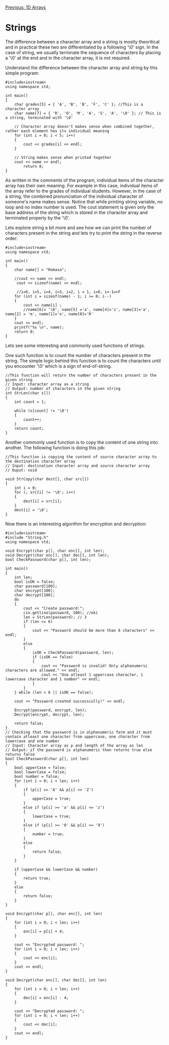 [Previous: 1D Arrays](https://github.com/Romasa/Introductory-Programming-with-C-Plus-Plus/blob/main/6.%20Arrays.md)

# Strings

The difference between a character array and a string is mostly theoritical and in practical these two are differentiated by a following '\0' sign. In the case of string, we usually terminate the sequence of characters by placing a '\0' at the end and in the character array, it is not required.

Understand the difference between the character array and string by this simple program:

```
#include<iostream>
using namespace std;

int main()
{
	char grades[5] = { 'A', 'B', 'B', 'F', 'C' }; //This is a character array
	char name[7] = { 'R', 'O', 'M', 'A', 'S', 'A', '\0' }; // This is a string, terminated with '\0'
	
	// Character array doesn't makes sense when combined together, rather each element has its individual meaning
	for (int i = 0; i < 5; i++)
	{
		cout << grades[i] << endl;
	}

	// String makes sense when printed together
	cout << name << endl;
		return 0;
}
```

As written in the comments of the program, individual items of the character array has their own meaning. For example in this case, individual items of the array refer to the grades of individual students. However, in the case of a string, the combined pronunciation of the individual character of someone's name makes sense. Notice that while printing string variable, no loop and no index number is used. The cout statement is given only the base address of the string which is stored in the character array and terminated properly by the '\0'.


Lets explore string a bit more and see how we can print the number of characters present in the string and lets try to print the string in the reverse order:

```
#include<iostream>
using namespace std;

int main()
{
	char name[] = "Romasa";

	//cout << name << endl;
	 cout << sizeof(name) << endl;
	 
	 //i=6, i=5, i=4, i=3, i=2, i = 1, i=0, i=-1=>F
	for (int i = sizeof(name) - 1; i >= 0; i--) 
	{
		cout << name[i] ; 
		//name[6]= '\0', name[5] ='a', name[4]='s', name[3]='a', name[2] = 'm', name[1]='o', name[0]='R'
	}
	cout << endl;
	printf("%s \n", name);
	return 0;
}
```

Lets see some interesting and commonly used functions of strings.

One such function is to count the number of characters present in the string. The simple logic behind this function is to count the characters until you encounter '\0' which is a sign of end-of-string.

```
//This function will return the number of characters present in the given string
// Input: character array as a string
// Output: number of characters in the given string
int StrLen(char s[])
{
	int count = 1;

	while (s[count] != '\0')
	{
		count++;
	}
	return count;
}
```
Another commonly used function is to copy the content of one string into another. The following function is doing this job:

```
//This function is copying the content of source character array to the destination character array 
// Input: destination character array and source character array
// Ouput: void

void StrCopy(char dest[], char src[])
{
	int i = 0;
	for (; src[i] != '\0'; i++)
	{
		dest[i] = src[i];
	}
	dest[i] = '\0';
}
```



Now there is an interesting algorithm for encryption and decryption:

```
#include<iostream>
#include "String.h"
using namespace std;

void Encrypt(char p[], char enc[], int len);
void Decrypt(char enc[], char dec[], int len);
bool CheckPassword(char p[], int len);

int main()
{
	int len;
	bool isOK = false;
	char password[100];
	char encrypt[100];
	char decrypt[100];
	do
	{
		cout << "Create password:";
		cin.getline(password, 100); //oki
		len = StrLen(password); // 3
		if (len <= 6)
		{
			cout << "Password should be more than 6 characters" << endl;
		}
		else
		{
			isOK = CheckPassword(password, len);
			if (isOK == false)
			{
				cout << "Password is invalid! Only alphanumeric characters are allowed." << endl;
				cout << "Use atleast 1 uppercase character, 1 lowercase character and 1 number" << endl;
			}
		}
	} while (len < 6 || isOK == false);

	cout << "Password created successcully!" << endl;

	Encrypt(password, encrypt, len);
	Decrypt(encrypt, decrypt, len);

	return false;
}
// Checking that the password is in alphanumeric form and it must contain atleast one character from uppercase, one character from lowercase and one number
// Input: Character array as p and length of the array as len
// Output: if the password is alphanumeric then returns true else returns false
bool CheckPassword(char p[], int len)
{
	bool upperCase = false;
	bool lowerCase = false;
	bool number = false;
	for (int i = 0; i < len; i++)
	{
		if (p[i] >= 'A' && p[i] <= 'Z')
		{
			upperCase = true;
		}
		else if (p[i] >= 'a' && p[i] <= 'z')
		{
			lowerCase = true;
		}
		else if (p[i] >= '0' && p[i] <= '9')
		{
			number = true;
		}
		else
		{
			return false;
		}
	}

	if (upperCase && lowerCase && number)
	{
		return true;
	}
	else
	{
		return false;
	}
}

void Encrypt(char p[], char enc[], int len)
{
	for (int i = 0; i < len; i++)
	{
		enc[i] = p[i] + 4;
	}

	cout << "Encrypted password: ";
	for (int i = 0; i < len; i++)
	{
		cout << enc[i];
	}
	cout << endl;
}

void Decrypt(char enc[], char dec[], int len)
{
	for (int i = 0; i < len; i++)
	{
		dec[i] = enc[i] - 4;
	}

	cout << "Decrypted password: ";
	for (int i = 0; i < len; i++)
	{
		cout << dec[i];
	}
	cout << endl;
}
```
